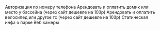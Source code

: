 Авторизация по номеру телефона
Арендовать и оплатить домик или место у бассейна (через сайт дешевле на 100р)
Арендовать и оплатить велосипед или другое тс (через сайт дешевле на 100р)
Статическая инфа о парке
Веб камеры